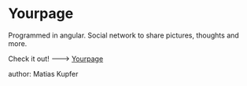 # Yourpage

Programmed in angular.  Social network to share pictures, thoughts and more.

Check it out! ---> [Yourpage](https://projects.matiaskupfer.com/yourpage)

author: Matias Kupfer
